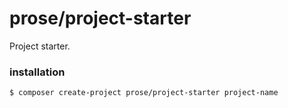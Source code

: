 # prose/project-starter
Project starter.

### installation 
```bash
$ composer create-project prose/project-starter project-name
```

